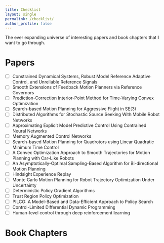 ```yaml
---
title: Checklist
layout: single
permalink: /checklist/
author_profile: false
---
```


The ever expanding universe of interesting papers and book chapters that I want to go through.

Papers
======
- [ ] Constrained Dynamical Systems, Robust Model Reference Adaptive Control, and Unreliable Reference Signals
- [ ] Smooth Extensions of Feedback Motion Planners via Reference Governors
- [ ] Prediction-Correction Interior-Point Method for Time-Varying Convex Optimization
- [ ] Search-based Motion Planning for Aggressive Flight in SE(3)
- [ ] Distributed Algorithms for Stochastic Source Seeking With Mobile Robot Networks
- [ ] Approximating Explicit Model Predictive Control Using Contrained Neural Networks
- [ ] Memory Augmented Control Networks
- [ ] Search-based Motion Planning for Quadrotors using Linear Quadratic Minimum Time Control
- [ ] A Convec Optimization Approach to Smooth Trajectories for Motion Planning with Car-Like Robots
- [ ] An Asymptotically-Optimal Sampling-Based Algorithm for Bi-directional Motion Planning
- [ ] Hindsight Experience Replay
- [ ] Monte Carlo Motion Planning for Robot Trajectory Optimization Under Uncertainty
- [ ] Deterministic Policy Gradient Algorithms
- [ ] Trust Region Policy Optimization
- [ ] PILCO: A Model-Based and Data-Efficient Approach to Policy Search
- [ ] Control-Limited Differential Dynamic Programming
- [ ] Human-level control through deep reinforcement learning

Book Chapters
======



